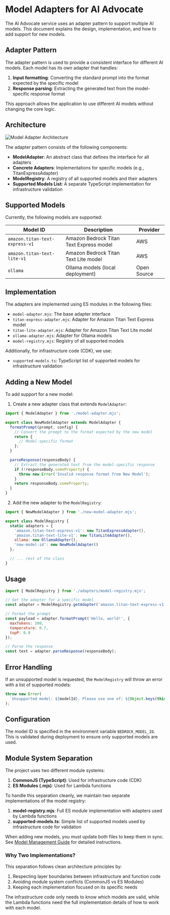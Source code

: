 # Model Adapters for AI Advocate

The AI Advocate service uses an adapter pattern to support multiple AI models. This document explains the design, implementation, and how to add support for new models.

## Adapter Pattern

The adapter pattern is used to provide a consistent interface for different AI models. Each model has its own adapter that handles:

1. **Input formatting**: Converting the standard prompt into the format expected by the specific model
2. **Response parsing**: Extracting the generated text from the model-specific response format

This approach allows the application to use different AI models without changing the core logic.

## Architecture

![Model Adapter Architecture](../assets/model-adapter-architecture.png)

The adapter pattern consists of the following components:

- **ModelAdapter**: An abstract class that defines the interface for all adapters
- **Concrete Adapters**: Implementations for specific models (e.g., TitanExpressAdapter)
- **ModelRegistry**: A registry of all supported models and their adapters
- **Supported Models List**: A separate TypeScript implementation for infrastructure validation

## Supported Models

Currently, the following models are supported:

| Model ID                       | Description                             | Provider    |
| ------------------------------ | --------------------------------------- | ----------- |
| `amazon.titan-text-express-v1` | Amazon Bedrock Titan Text Express model | AWS         |
| `amazon.titan-text-lite-v1`    | Amazon Bedrock Titan Text Lite model    | AWS         |
| `ollama`                       | Ollama models (local deployment)        | Open Source |

## Implementation

The adapters are implemented using ES modules in the following files:

- `model-adapter.mjs`: The base adapter interface
- `titan-express-adapter.mjs`: Adapter for Amazon Titan Text Express model
- `titan-lite-adapter.mjs`: Adapter for Amazon Titan Text Lite model
- `ollama-adapter.mjs`: Adapter for Ollama models
- `model-registry.mjs`: Registry of all supported models

Additionally, for infrastructure code (CDK), we use:

- `supported-models.ts`: TypeScript list of supported models for infrastructure validation

## Adding a New Model

To add support for a new model:

1. Create a new adapter class that extends `ModelAdapter`:

```javascript
import { ModelAdapter } from './model-adapter.mjs';

export class NewModelAdapter extends ModelAdapter {
  formatPrompt(prompt, config) {
    // Convert the prompt to the format expected by the new model
    return {
      // Model-specific format
    };
  }

  parseResponse(responseBody) {
    // Extract the generated text from the model-specific response
    if (!responseBody.someProperty) {
      throw new Error('Invalid response format from New Model');
    }
    return responseBody.someProperty;
  }
}
```

2. Add the new adapter to the `ModelRegistry`:

```javascript
import { NewModelAdapter } from './new-model-adapter.mjs';

export class ModelRegistry {
  static adapters = {
    'amazon.titan-text-express-v1': new TitanExpressAdapter(),
    'amazon.titan-text-lite-v1': new TitanLiteAdapter(),
    ollama: new OllamaAdapter(),
    'new-model-id': new NewModelAdapter()
  };

  // ... rest of the class
}
```

## Usage

```javascript
import { ModelRegistry } from './adapters/model-registry.mjs';

// Get the adapter for a specific model
const adapter = ModelRegistry.getAdapter('amazon.titan-text-express-v1');

// Format the prompt
const payload = adapter.formatPrompt('Hello, world!', {
  maxTokens: 300,
  temperature: 0.7,
  topP: 0.9
});

// Parse the response
const text = adapter.parseResponse(responseBody);
```

## Error Handling

If an unsupported model is requested, the `ModelRegistry` will throw an error with a list of supported models:

```javascript
throw new Error(
  `Unsupported model: ${modelId}. Please use one of: ${Object.keys(this.adapters).join(', ')}`
);
```

## Configuration

The model ID is specified in the environment variable `BEDROCK_MODEL_ID`. This is validated during deployment to ensure only supported models are used.

## Module System Separation

The project uses two different module systems:

1. **CommonJS (TypeScript)**: Used for infrastructure code (CDK)
2. **ES Modules (.mjs)**: Used for Lambda functions

To handle this separation cleanly, we maintain two separate implementations of the model registry:

1. **model-registry.mjs**: Full ES module implementation with adapters used by Lambda functions
2. **supported-models.ts**: Simple list of supported models used by infrastructure code for validation

When adding new models, you must update both files to keep them in sync. See [Model Management Guide](./model-management.md) for detailed instructions.

### Why Two Implementations?

This separation follows clean architecture principles by:

1. Respecting layer boundaries between infrastructure and function code
2. Avoiding module system conflicts (CommonJS vs ES Modules)
3. Keeping each implementation focused on its specific needs

The infrastructure code only needs to know which models are valid, while the Lambda functions need the full implementation details of how to work with each model.
